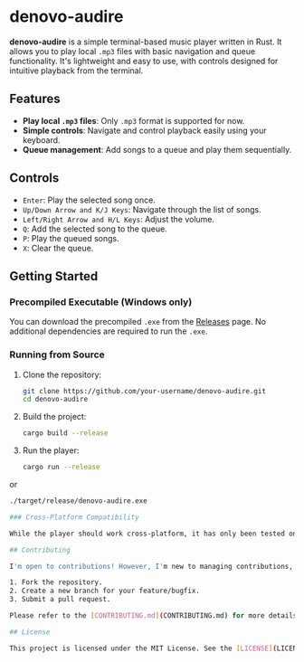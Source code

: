 # denovo-audire

**denovo-audire** is a simple terminal-based music player written in Rust. It allows you to play local `.mp3` files with basic navigation and queue functionality. It's lightweight and easy to use, with controls designed for intuitive playback from the terminal.

## Features

- **Play local `.mp3` files**: Only `.mp3` format is supported for now.
- **Simple controls**: Navigate and control playback easily using your keyboard.
- **Queue management**: Add songs to a queue and play them sequentially.

## Controls

- `Enter`: Play the selected song once.
- `Up/Down Arrow and K/J Keys`: Navigate through the list of songs.
- `Left/Right Arrow and H/L Keys`: Adjust the volume.
- `Q`: Add the selected song to the queue.
- `P`: Play the queued songs.
- `X`: Clear the queue.

## Getting Started

### Precompiled Executable (Windows only)

You can download the precompiled `.exe` from the [Releases](https://github.com/your-username/denovo-audire/releases) page. No additional dependencies are required to run the `.exe`.

### Running from Source

1. Clone the repository:
   ```bash
   git clone https://github.com/your-username/denovo-audire.git
   cd denovo-audire

2. Build the project:
   ```bash
   cargo build --release

3. Run the player:
   ```bash
   cargo run --release
or
   ```bash
   ./target/release/denovo-audire.exe

### Cross-Platform Compatibility

While the player should work cross-platform, it has only been tested on Windows. If you encounter any issues on other platforms, feel free to open an issue.

## Contributing

I'm open to contributions! However, I'm new to managing contributions, so any help in improving both the player and contribution process is welcome.

1. Fork the repository.
2. Create a new branch for your feature/bugfix.
3. Submit a pull request.

Please refer to the [CONTRIBUTING.md](CONTRIBUTING.md) for more details.

## License

This project is licensed under the MIT License. See the [LICENSE](LICENSE) file for details.
